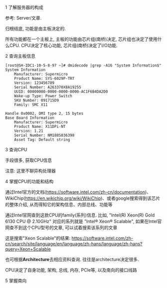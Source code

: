 

1 了解服务器的构成

参考: Server/文章. 

归根结底, 功能是由主板决定的.

所有功能都在一个主板上, 主板的功能由芯片组(南桥)决定, 芯片组也决定了使用什么CPU. CPU决定了核心功能, 芯片组(南桥)决定了I/O功能.

2 查询主板信息

```
[root@SH-IDC1-10-5-8-97 ~]# dmidecode |grep -A16 "System Information$"
System Information
	Manufacturer: Supermicro
	Product Name: SYS-6029P-TRT
	Version: 123456789
	Serial Number: A263370X8A19255
	UUID: 00000000-0000-0000-0000-AC1F6B4DA2D0
	Wake-up Type: Power Switch
	SKU Number: 091715D9
	Family: SMC X11

Handle 0x0002, DMI type 2, 15 bytes
Base Board Information
	Manufacturer: Supermicro
	Product Name: X11DPi-NT
	Version: 1.21
	Serial Number: NM188S036398
	Asset Tag: Default string
```

3 查询CPU

手段很多, 获取CPU信息

注意: 这里不聊异构处理器

4 掌握CPU的功能和结构

通过Intel官方的文档(https://software.intel.com/zh-cn/documentation)、WikiChip(https://en.wikichip.org/wiki/WikiChip)、或者google搜索得到该芯片的整体介绍, 从而得知它的架构信息、内部总线、功能等

通过Intel官网查到这款CPU的family(系列)信息. 比如, "Intel(R) Xeon(R) Gold 6130 CPU @ 2.10GHz" 对应的系列就是 "Intel® Xeon® Scalable", 如果在Intel官网查不到这个CPU型号的文章, 可以试着搜索该系列的文章

这是搜索"Xeon Scalable"的结果: https://software.intel.com/zh-cn/search/site/language/en/language/zh-hans/language/zh-hans?query=Xeon+Scalable

也可根据**Architecture**去相应资料查询. 往往是architecture决定很多.

CPU决定了自身功能, 架构, 总线, 内存, PCIe等, 以及南向的接口线路



5 掌握南向





